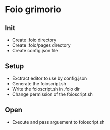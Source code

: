 # Foio grimorio

## Init
* Create .foio directory
* Create .foio/pages directory
* Create config.json file 

## Setup
* Exctract editor to use by config.json
* Generate the foioscript.sh
* Write the foioscript.sh in .foio dir
* Change permission of the foioscript.sh 

## Open
* Execute and pass arguement to foioscript.sh